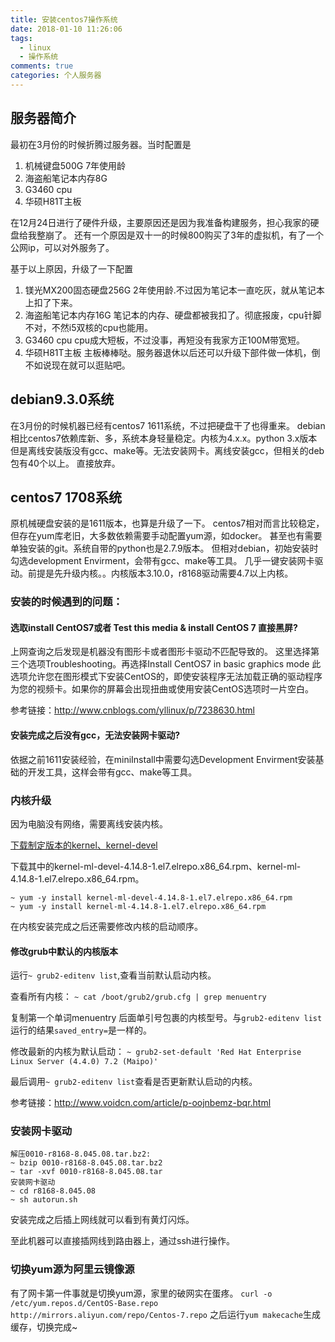 ```yaml
---
title: 安装centos7操作系统
date: 2018-01-10 11:26:06
tags:
  - linux
  - 操作系统
comments: true
categories: 个人服务器
---
```

## 服务器简介

最初在3月份的时候折腾过服务器。当时配置是

1. 机械键盘500G 7年使用龄
2. 海盗船笔记本内存8G
3. G3460 cpu
4. 华硕H81T主板

在12月24日进行了硬件升级，主要原因还是因为我准备构建服务，担心我家的硬盘给我整崩了。
还有一个原因是双十一的时候800购买了3年的虚拟机，有了一个公网ip，可以对外服务了。

基于以上原因，升级了一下配置

1. 镁光MX200固态硬盘256G 2年使用龄.不过因为笔记本一直吃灰，就从笔记本上扣了下来。
2. 海盗船笔记本内存16G   笔记本的内存、硬盘都被我扣了。彻底报废，cpu针脚不对，不然i5双核的cpu也能用。
3. G3460 cpu             cpu成大短板，不过没事，再短没有我家方正100M带宽短。
4. 华硕H81T主板          主板棒棒哒。服务器退休以后还可以升级下部件做一体机，倒不如说现在就可以逛贴吧。

## debian9.3.0系统

在3月份的时候机器已经有centos7 1611系统，不过把硬盘干了也得重来。
debian相比centos7依赖库新、多，系统本身轻量稳定。内核为4.x.x。python 3.x版本
但是离线安装版没有gcc、make等。无法安装网卡。离线安装gcc，但相关的deb包有40个以上。
直接放弃。

## centos7 1708系统

原机械硬盘安装的是1611版本，也算是升级了一下。
centos7相对而言比较稳定，但存在yum库老旧，大多数依赖需要手动配置yum源，如docker。
甚至也有需要单独安装的git。系统自带的python也是2.7.9版本。
但相对debian，初始安装时勾选development Envirment，会带有gcc、make等工具。
几乎一键安装网卡驱动。前提是先升级内核。。内核版本3.10.0，r8168驱动需要4.7以上内核。

### 安装的时候遇到的问题：

#### 选取install CentOS7或者 Test this media & install CentOS 7 直接黑屏?

上网查询之后发现是机器没有图形卡或者图形卡驱动不匹配导致的。
这里选择第三个选项Troubleshooting。再选择Install CentOS7 in basic graphics mode
此选项允许您在图形模式下安装CentOS的，即使安装程序无法加载正确的驱动程序为您的视频卡。如果你的屏幕会出现扭曲或使用安装CentOS选项时一片空白。

参考链接：http://www.cnblogs.com/yllinux/p/7238630.html

#### 安装完成之后没有gcc，无法安装网卡驱动?

依据之前1611安装经验，在miniInstall中需要勾选Development Envirment安装基础的开发工具，这样会带有gcc、make等工具。

### 内核升级

因为电脑没有网络，需要离线安装内核。

[下载制定版本的kernel、kernel-devel](http://elrepo.org/linux/kernel/el7/x86_64/RPMS/)

下载其中的kernel-ml-devel-4.14.8-1.el7.elrepo.x86_64.rpm、kernel-ml-4.14.8-1.el7.elrepo.x86_64.rpm。

```
~ yum -y install kernel-ml-devel-4.14.8-1.el7.elrepo.x86_64.rpm
~ yum -y install kernel-ml-4.14.8-1.el7.elrepo.x86_64.rpm
```

在内核安装完成之后还需要修改内核的启动顺序。

#### 修改grub中默认的内核版本

运行`~ grub2-editenv list`,查看当前默认启动内核。

查看所有内核：
`~ cat /boot/grub2/grub.cfg | grep menuentry`

复制第一个单词menuentry 后面单引号包裹的内核型号。与`grub2-editenv list`运行的结果`saved_entry=`是一样的。

修改最新的内核为默认启动：
`~ grub2-set-default 'Red Hat Enterprise Linux Server (4.4.0) 7.2 (Maipo)'`

最后调用`~ grub2-editenv list`查看是否更新默认启动的内核。

参考链接：http://www.voidcn.com/article/p-oojnbemz-bqr.html

### 安装网卡驱动

```
解压0010-r8168-8.045.08.tar.bz2:
~ bzip 0010-r8168-8.045.08.tar.bz2
~ tar -xvf 0010-r8168-8.045.08.tar
安装网卡驱动
~ cd r8168-8.045.08
~ sh autorun.sh
```

安装完成之后插上网线就可以看到有黄灯闪烁。

至此机器可以直接插网线到路由器上，通过ssh进行操作。

### 切换yum源为阿里云镜像源

有了网卡第一件事就是切换yum源，家里的破网实在蛋疼。
`curl -o /etc/yum.repos.d/CentOS-Base.repo http://mirrors.aliyun.com/repo/Centos-7.repo`
之后运行`yum makecache`生成缓存，切换完成~

